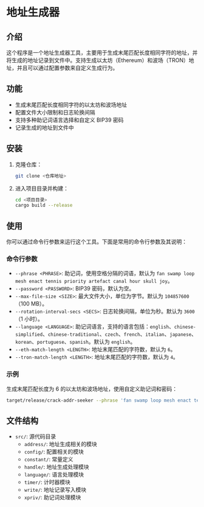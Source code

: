 # 地址生成器

## 介绍

这个程序是一个地址生成器工具，主要用于生成末尾匹配长度相同字符的地址，并将生成的地址记录到文件中。支持生成以太坊（Ethereum）和波场（TRON）地址，并且可以通过配置参数来自定义生成行为。

## 功能

- 生成末尾匹配长度相同字符的以太坊和波场地址
- 配置文件大小限制和日志轮换间隔
- 支持多种助记词语言选择和自定义 BIP39 密码
- 记录生成的地址到文件中

## 安装

1. 克隆仓库：
   ```bash
   git clone <仓库地址>

2. 进入项目目录并构建：
   ```bash
   cd <项目目录>
   cargo build --release
   ```

## 使用

你可以通过命令行参数来运行这个工具。下面是常用的命令行参数及其说明：

### 命令行参数

- `--phrase <PHRASE>`: 助记词，使用空格分隔的词语，默认为 `fan swamp loop mesh enact tennis priority artefact canal hour skull joy`。
- `--password <PASSWORD>`: BIP39 密码，默认为空。
- `--max-file-size <SIZE>`: 最大文件大小，单位为字节。默认为 `104857600`（100 MB）。
- `--rotation-interval-secs <SECS>`: 日志轮换间隔，单位为秒。默认为 `3600`（1 小时）。
- `--language <LANGUAGE>`: 助记词语言，支持的语言包括：`english`、`chinese-simplified`、`chinese-traditional`、`czech`、`french`、`italian`、`japanese`、`korean`、`portuguese`、`spanish`。默认为 `english`。
- `--eth-match-length <LENGTH>`: 地址末尾匹配的字符数，默认为 `6`。
- `--tron-match-length <LENGTH>`: 地址末尾匹配的字符数，默认为 `4`。

### 示例

生成末尾匹配长度为 6 的以太坊和波场地址，使用自定义助记词和密码：
```bash
target/release/crack-addr-seeker --phrase 'fan swamp loop mesh enact tennis priority artefact canal hour skull joy' --password '123' --max-file-size 104857600 --rotation-interval-secs 3600 --language english --eth-match-length 6
```

## 文件结构

- `src/`: 源代码目录
  - `address/`: 地址生成相关的模块
  - `config/`: 配置相关的模块
  - `constant/`: 常量定义
  - `handle/`: 地址生成处理模块
  - `language/`: 语言处理模块
  - `timer/`: 计时器模块
  - `write/`: 地址记录写入模块
  - `xpriv/`: 助记词处理模块
